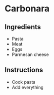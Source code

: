 # Carbonara

## Ingredients
- Pasta
- Meat
- Eggs
- Parmesan cheese

## Instructions
- Cook pasta
- Add everything
